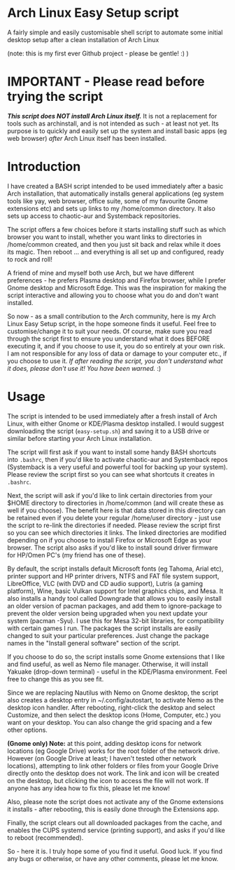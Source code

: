 # Arch Linux Easy Setup script
A fairly simple and easily customisable shell script to automate some initial desktop setup after a clean installation of Arch Linux

(note: this is my first ever Github project - please be gentle! :) )

# IMPORTANT - Please read before trying the script

<b><i>This script does NOT install Arch Linux itself.</b></i> It is not a replacement for tools such as archinstall, and is not intended as such - at least not yet. Its purpose is to quickly and easily set up the system and install basic apps (eg web browser) <i>after</i> Arch Linux itself has been installed.

# Introduction

I have created a BASH script intended to be used immediately after a basic Arch installation, that automatically installs general applications (eg system tools like yay, web browser, office suite, some of my favourite Gnome extensions etc) and sets up links to my /home/common directory. It also sets up access to chaotic-aur and Systemback repositories.

The script offers a few choices before it starts installing stuff such as which browser you want to install, whether you want links to directories in /home/common created, and then you just sit back and relax while it does its magic. Then reboot ... and everything is all set up and configured, ready to rock and roll!

A friend of mine and myself both use Arch, but we have different preferences - he prefers Plasma desktop and Firefox browser, while I prefer Gnome desktop and Microsoft Edge. This was the inspiration for making the script interactive and allowing you to choose what you do and don't want installed.

So now - as a small contribution to the Arch community, here is my Arch Linux Easy Setup script, in the hope someone finds it useful. Feel free to customise/change it to suit your needs. Of course, make sure you read through the script first to ensure you understand what it does BEFORE executing it, and if you choose to use it, you do so entirely at your own risk. I am not responsible for any loss of data or damage to your computer etc., if you choose to use it. <i>If after reading the script, you don't understand what it does, please don't use it! You have been warned.</i> :)

# Usage
The script is intended to be used immediately after a fresh install of Arch Linux, with either Gnome or KDE/Plasma desktop installed. I would suggest downloading the script (```easy-setup.sh```) and saving it to a USB drive or similar before starting your Arch Linux installation.

The script will first ask if you want to install some handy BASH shortcuts into ```.bashrc```, then if you'd like to activate chaotic-aur and Systemback repos (Systemback is a very useful and powerful tool for backing up your system). Please review the script first so you can see what shortcuts it creates in ```.bashrc```.

Next, the script will ask if you'd like to link certain directories from your $HOME directory to directories in /home/common (and will create these as well if you choose). The benefit here is that data stored in this directory can be retained even if you delete your regular /home/user directory - just use the script to re-link the directories if needed. Please review the script first so you can see which directories it links. The linked directories are modified depending on if you choose to install Firefox or Microsoft Edge as your browser. The script also asks if you'd like to install sound driver firmware for HP/Omen PC's (my friend has one of these).

By default, the script installs default Microsoft fonts (eg Tahoma, Arial etc), printer support and HP printer drivers, NTFS and FAT file system support, LibreOffice, VLC (with DVD and CD audio support), Lutris (a gaming platform), Wine, basic Vulkan support for Intel graphics chips, and Mesa. It also installs a handy tool called Downgrade that allows you to easily install an older version of pacman packages, and add them to ignore-package to prevent the older version being upgraded when you next update your system (pacman -Syu). I use this for Mesa 32-bit libraries, for compatibility with certain games I run. The packages the script installs are easily changed to suit your particular preferences. Just change the package names in the "Install general software" section of the script.

If you choose to do so, the script installs some Gnome extensions that I like and find useful, as well as Nemo file manager. Otherwise, it will install Yakuake (drop-down terminal) - useful in the KDE/Plasma environment. Feel free to change this as you see fit.

Since we are replacing Nautilus with Nemo on Gnome desktop, the script also creates a desktop entry in ~/.config/autostart, to activate Nemo as the desktop icon handler. After rebooting, right-click the desktop and select Customize, and then select the desktop icons (Home, Computer, etc.) you want on your desktop. You can also change the grid spacing and a few other options.

<b>(Gnome only) Note:</b> at this point, adding desktop icons for network locations (eg Google Drive) works for the root folder of the network drive. However (on Google Drive at least; I haven't tested other network locations), attempting to link other folders or files from your Google Drive directly onto the desktop does not work. The link and icon will be created on the desktop, but clicking the icon to access the file will not work. If anyone has any idea how to fix this, please let me know!

Also, please note the script does not activate any of the Gnome extensions it installs - after rebooting, this is easily done through the Extensions app.

Finally, the script clears out all downloaded packages from the cache, and enables the CUPS systemd service (printing support), and asks if you'd like to reboot (recommended).

So - here it is. I truly hope some of you find it useful. Good luck. If you find any bugs or otherwise, or have any other comments, please let me know.
